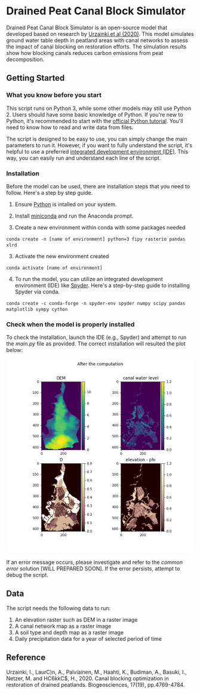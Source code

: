 # Drained Peat Canal Block Simulator

Drained Peat Canal Block Simulator is an open-source model that developed based on research by [Urzainki et al (2020)](https://doi.org/10.5194/bg-17-4769-2020). This model simulates ground water table depth in peatland areas with canal networks to assess the impact of canal blocking on restoration efforts. The simulation results show how blocking canals reduces carbon emissions from peat decomposition.

## Getting Started

### What you know before you start

This script runs on Python 3, while some other models may still use Python 2. Users should have some basic knowledge of Python. If you're new to Python, it's recommended to start with the [official Python tutorial](https://docs.python.org/3/tutorial/). You'll need to know how to read and write data from files.

The script is designed to be easy to use, you can simply change the main parameters to run it. However, if you want to fully understand the script, it's helpful to use a preferred [integrated development environment (IDE)](https://github.com/learn-co-curriculum/your-integrated-development-environment). This way, you can easily run and understand each line of the script.

### Installation

Before the model can be used, there are installation steps that you need to follow. Here's a step by step guide.

1.  Ensure [Python](https://www.python.org/downloads/) is intalled on your system.

2.  Install [miniconda](https://githubminicondacom/SmithsonianWorkshops/CodingInPython/blob/master/Week%200/Installing%20miniconda%20on%20Windows.md) and run the Anaconda prompt.

3.  Create a new environment within conda with some packages needed

```         
conda create -n [name of environment] python=3 fipy rasterio pandas xlrd
```

3.  Activate the new environment created

```         
conda activate [name of environment]
```

4.  To run the model, you can utilize an integrated development environment (IDE) like [Spyder](https://github.com/spyder-ide/spyder). Here's a step-by-step guide to installing Spyder via conda.

```         
conda create -c conda-forge -n spyder-env spyder numpy scipy pandas matplotlib sympy cython
```

### Check when the model is properly installed

To check the installation, launch the IDE (e.g., Spyder) and attempt to run the *main.py* file as provided. The correct installation will resulted the plot below:

![Plot result from model](src/images/plot-after-computation.png)

If an error message occurs, please investigate and refer to the *common error* solution [WILL PREPARED SOON]. If the error persists, attempt to debug the script.

## Data

The script needs the following data to run:

1.  An elevation raster such as DEM in a raster image
2.  A canal network map as a raster image
3.  A soil type and depth map as a raster image
4.  Daily precipitation data for a year of selected period of time

## Reference

Urzainki, I., LaurC)n, A., Palviainen, M., Haahti, K., Budiman, A., Basuki, I., Netzer, M. and HC6kkC\$, H., 2020. Canal blocking optimization in restoration of drained peatlands. Biogeosciences, 17(19), pp.4769-4784.
